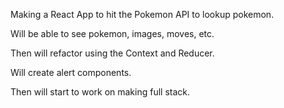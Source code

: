 Making a React App to hit the Pokemon API to lookup pokemon.

Will be able to see pokemon, images, moves, etc. 

Then will refactor using the Context and Reducer.

Will create alert components. 

Then will start to work on making full stack.